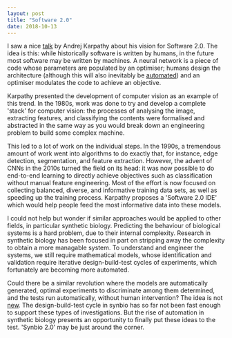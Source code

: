 ```yaml
---
layout: post
title: "Software 2.0"
date: 2018-10-13
---
```


I saw a nice [talk](https://www.figure-eight.com/building-the-software-2-0-stack-by-andrej-karpathy-from-tesla/) by Andrej Karpathy about his vision for Software 2.0. The idea is this: while historically software is written by humans, in the future most software may be written by machines. A neural network is a piece of code whose parameters are populated by an optimiser; humans design the architecture (although this will also inevitably be [automated](http://www.fast.ai/2018/07/16/auto-ml2/)) and an optimiser modulates the code to achieve an objective. 

Karpathy presented the development of computer vision as an example of this trend. In the 1980s, work was done to try and develop a complete 'stack' for computer vision: the processes of analysing the image, extracting features, and classifying the contents were formalised and abstracted in the same way as you would break down an engineering problem to build some complex machine.

This led to a lot of work on the individual steps. In the 1990s, a tremendous amount of work went into algorithms to do exactly that, for instance, edge detection, segmentation, and feature extraction. However, the advent of CNNs in the 2010s turned the field on its head: it was now possible to do end-to-end learning to directly achieve objectives such as classification without manual feature engineering. Most of the effort is now focused on collecting balanced, diverse, and informative training data sets, as well as speeding up the training process. Karpathy proposes a 'Software 2.0 IDE' which would help people feed the most informative data into these models.

I could not help but wonder if similar approaches would be applied to other fields, in particular synthetic biology. Predicting the behaviour of biological systems is a hard problem, due to their internal complexity. Research in synthetic biology has been focused in part on stripping away the complexity to obtain a more managable system. To understand and engineer the systems, we still require mathematical models, whose identification and validation require iterative design-build-test cycles of experiments, which fortunately are becoming more automated. 

Could there be a similar revolution where the models are automatically generated, optimal experiments to discriminate among them determined, and the tests run automatically, without human intervention? The idea is not [new](http://science.sciencemag.org/content/324/5923/81). The design-build-test cycle in synbio has so far not been fast enough to support these types of investigations. But the rise of automation in synthetic biology presents an opportunity to finally put these ideas to the test. 'Synbio 2.0' may be just around the corner.
